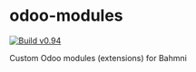 # odoo-modules

[![Build v0.94](https://github.com/Bahmni/odoo-modules/actions/workflows/ci-v0.94.yml/badge.svg)](https://github.com/Bahmni/odoo-modules/actions/)

Custom Odoo modules (extensions) for Bahmni
